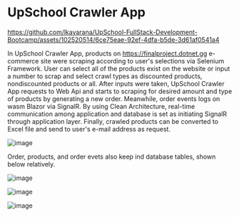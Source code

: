 # UpSchool Crawler App



https://github.com/lkayarana/UpSchool-FullStack-Development-Bootcamp/assets/102520514/6ce75eae-92ef-4dfa-b5de-3d61af0541a4



In UpSchool Crawler App, products on https://finalproject.dotnet.gg e-commerce site were scraping according to user's selections via Selenium Framework. User can select all of the products exist on the website or input a number to scrap and select crawl types as discounted products, nondiscounted products or all. After inputs were taken, UpSchool Crawler App requests to Web Api and starts to scraping for desired amount and type of products by generating a new order. Meanwhile, order events logs on wasm Blazor via SignalR.
By using Clean Architecture, real-time communication among application and database is set as initiating SignalR through application layer. Finally, crawled products can be converted to Excel file and send to user's e-mail address as request.



![image](https://github.com/lkayarana/UpSchool-FullStack-Development-Bootcamp/assets/102520514/f2c37655-5686-462d-8de5-507fc172e61b)



Order, products, and order evets also keep ind database tables, shown below relatively.


![image](https://github.com/lkayarana/UpSchool-FullStack-Development-Bootcamp/assets/102520514/500ffa4b-200e-41e6-bf96-e5765a44dd7b)


![image](https://github.com/lkayarana/UpSchool-FullStack-Development-Bootcamp/assets/102520514/ccf62d96-eb60-4861-b103-e38112702de6)


![image](https://github.com/lkayarana/UpSchool-FullStack-Development-Bootcamp/assets/102520514/1ad13473-006d-4e1c-a080-ce752dd8cd5d)

